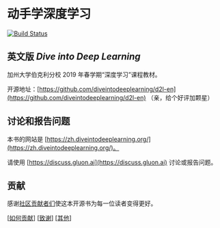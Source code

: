# 动手学深度学习

[![Build Status](http://ci.diveintodeeplearning.org/job/zh/job/master/badge/icon)](http://ci.diveintodeeplearning.org/job/zh/job/master/)

## 英文版 *Dive into Deep Learning*

加州大学伯克利分校 2019 年春学期“深度学习”课程教材。

开源地址：[https://github.com/diveintodeeplearning/d2l-en](https://github.com/diveintodeeplearning/d2l-en) （亲，给个好评加颗星）


## 讨论和报告问题

本书的网站是 [https://zh.diveintodeeplearning.org/](https://zh.diveintodeeplearning.org/)。

请使用 [https://discuss.gluon.ai](https://discuss.gluon.ai) 讨论或报告问题。


## 贡献

感谢[社区贡献者们](https://github.com/diveintodeeplearning/d2l-zh/graphs/contributors)使这本开源书为每一位读者变得更好。

[[如何贡献](https://zh.diveintodeeplearning.org/chapter_appendix/how-to-contribute.html)] [[致谢](https://zh.diveintodeeplearning.org/chapter_introduction/preface.html#%E8%87%B4%E8%B0%A2)]  [[其他](INFO.md)]
